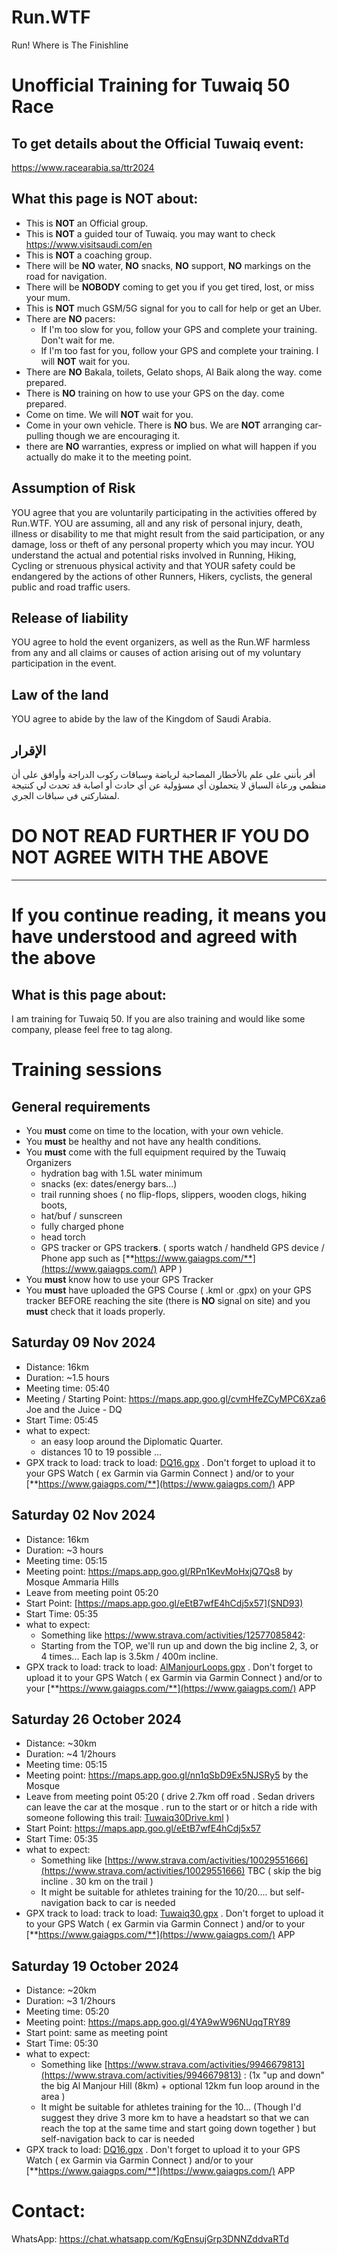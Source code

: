 # Run.WTF
Run! Where is The Finishline

# Unofficial Training for Tuwaiq 50 Race

## To get details about the Official Tuwaiq event:
https://www.racearabia.sa/ttr2024

## What this page is NOT about:

* This is **NOT** an Official group.
* This is **NOT** a guided tour of Tuwaiq. you may want to check https://www.visitsaudi.com/en 
* This is **NOT** a coaching group.
* There will be **NO** water, **NO** snacks, **NO** support, **NO** markings on the road for navigation.
* There will be **NOBODY** coming to get you if you get tired, lost, or miss your mum.
* This is **NOT** much GSM/5G signal for you to call for help or get an Uber.
* There are **NO** pacers:
  - If I'm too slow for you, follow your GPS and complete your training. Don't wait for me.
  - If I'm too fast for you, follow your GPS and complete your training. I will **NOT** wait for you.
* There are **NO** Bakala, toilets, Gelato shops, Al Baik along the way. come prepared.
* There is **NO** training on how to use your GPS on the day. come prepared.
* Come on time. We will **NOT** wait for you.
* Come in your own vehicle. There is **NO** bus. We are **NOT** arranging car-pulling though we are encouraging it.
* there are **NO** warranties, express or implied on what will happen if you actually do make it to the meeting point.

## Assumption of Risk 
YOU agree that you are voluntarily participating in the activities offered by Run.WTF.
YOU are assuming, all and any risk of personal injury, death, illness or disability to me that might result from the said participation, or any damage, loss or theft of any personal property which you may incur.
YOU understand the actual and potential risks involved in Running, Hiking, Cycling or strenuous physical activity and that YOUR safety could be endangered by the actions of other Runners, Hikers, cyclists,  the general public and road traffic users. 

## Release of liability

YOU agree to hold the event organizers, as well as the Run.WF harmless from any and all claims or causes of action arising out of my voluntary participation in the event.

## Law of the land
YOU agree to abide by the law of the Kingdom of Saudi Arabia.


## الإقرار

أقر بأنني على علم بالأخطار المصاحبة لرياضة وسباقات ركوب الدراجة وأوافق على أن منظمي ورعاة السباق
لا يتحملون أي مسؤولية عن أي حادث أو اصابة قد تحدث لي كنتيجة لمشاركتي في سباقات الجري.

# DO NOT READ FURTHER IF YOU DO NOT AGREE WITH THE ABOVE 
---


# If you continue reading, it means you have understood and agreed with the above 

## What is this page about:
I am training for Tuwaiq 50.
If you are also training and would like some company, please feel free to tag along.

# Training sessions

## General requirements

* You **must** come on time to the location, with your own vehicle.
* You **must** be healthy and not have any health conditions.
* You **must** come with the full equipment required by the Tuwaiq Organizers
   - hydration bag with 1.5L water minimum
   - snacks (ex: dates/energy bars...) 
   - trail running shoes ( no flip-flops, slippers, wooden clogs, hiking boots, 
   - hat/buf / sunscreen
   - fully charged phone
   - head torch
   - GPS tracker or GPS tracker**s**. ( sports watch  / handheld GPS device / Phone app such as [**https://www.gaiagps.com/**](https://www.gaiagps.com/) APP     )  
*  You **must** know how to use your GPS Tracker
*  You **must** have uploaded the GPS Course ( .kml or .gpx) on your GPS tracker BEFORE reaching the site (there is **NO** signal on site) and you **must** check that it loads properly.

  
## Saturday 09 Nov 2024
- Distance: 16km
- Duration: ~1.5 hours
- Meeting time: 05:40
- Meeting / Starting Point:  https://maps.app.goo.gl/cvmHfeZCyMPC6Xza6 Joe and the Juice - DQ
- Start Time: 05:45
- what to expect:
   - an easy loop around the Diplomatic Quarter.
   - distances 10 to 19 possible ... 
- GPX track to load: track to load: [DQ16.gpx](/DQ16.gpx) . Don't forget to upload it to your GPS Watch ( ex Garmin  via Garmin Connect ) and/or to your  [**https://www.gaiagps.com/**](https://www.gaiagps.com/) APP

## Saturday 02 Nov 2024

- Distance: 16km
- Duration: ~3 hours
- Meeting time: 05:15
- Meeting point: https://maps.app.goo.gl/RPn1KevMoHxjQ7Qs8 by Mosque Ammaria Hills
- Leave from meeting point 05:20
- Start Point:  [https://maps.app.goo.gl/eEtB7wfE4hCdj5x57](SND93) 
- Start Time: 05:35
- what to expect:
   - Something like https://www.strava.com/activities/12577085842:
   - Starting from the TOP, we'll run up and down the big incline 2, 3, or 4 times... Each lap is 3.5km / 400m incline.
- GPX track to load: track to load: [AlManjourLoops.gpx](/AlManjourLoops.gpx) . Don't forget to upload it to your GPS Watch ( ex Garmin  via Garmin Connect ) and/or to your  [**https://www.gaiagps.com/**](https://www.gaiagps.com/) APP

## Saturday 26 October 2024

- Distance: ~30km
- Duration: ~4 1/2hours
- Meeting time: 05:15
- Meeting point: https://maps.app.goo.gl/nn1qSbD9Ex5NJSRy5 by the Mosque 
- Leave from meeting point 05:20 ( drive 2.7km off road . Sedan drivers can leave the car at the mosque . run to the start or or hitch a ride with someone following this trail: [Tuwaiq30Drive.kml](/Tuwaiq30Drive.kml) ) 
- Start Point: https://maps.app.goo.gl/eEtB7wfE4hCdj5x57
- Start Time: 05:35
- what to expect:
   - Something like [https://www.strava.com/activities/10029551666](https://www.strava.com/activities/10029551666)  TBC ( skip the big incline . 30 km on the trail ) 
   - It might be suitable for athletes training for the 10/20.... but self-navigation back to car is needed 
- GPX track to load: track to load: [Tuwaiq30.gpx](/Tuwaiq30.gpx) . Don't forget to upload it to your GPS Watch ( ex Garmin  via Garmin Connect ) and/or to your  [**https://www.gaiagps.com/**](https://www.gaiagps.com/) APP
 
## Saturday 19 October 2024

- Distance: ~20km
- Duration: ~3 1/2hours
- Meeting time: 05:20
- Meeting point: https://maps.app.goo.gl/4YA9wW96NUqqTRY89
- Start point: same as meeting point
- Start Time: 05:30 
- what to expect:
   - Something like [https://www.strava.com/activities/9946679813](https://www.strava.com/activities/9946679813)  : (1x "up and down" the big Al Manjour Hill (8km) + optional 12km fun loop around in the area )
   - It might be suitable for athletes training for the 10... (Though I'd suggest they drive 3 more km to have a headstart so that we can reach the top at the same time and start going down together ) but self-navigation back to car is needed 
- GPX track to load: [DQ16.gpx](/DQ16.gpx) . Don't forget to upload it to your GPS Watch ( ex Garmin  via Garmin Connect ) and/or to your  [**https://www.gaiagps.com/**](https://www.gaiagps.com/) APP  



# Contact:
WhatsApp: https://chat.whatsapp.com/KgEnsujGrp3DNNZddvaRTd  
